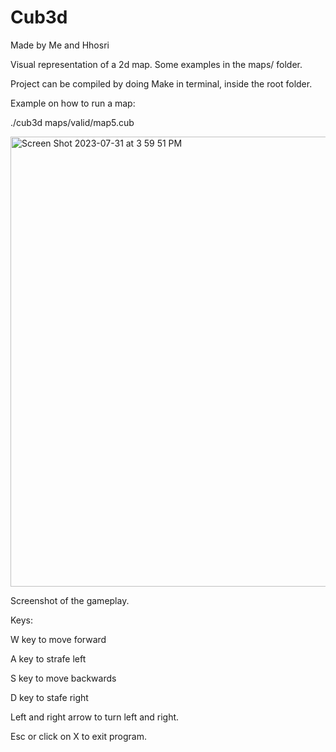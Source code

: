 # Cub3d

Made by Me and Hhosri

Visual representation of a 2d map. Some examples in the maps/ folder.

Project can be compiled by doing Make in terminal, inside the root folder.

Example on how to run a map: 

./cub3d maps/valid/map5.cub

<img width="720" alt="Screen Shot 2023-07-31 at 3 59 51 PM" src="https://github.com/KarlJosephKumar/Cub3d/assets/41339304/d2b93868-ee6a-4c39-aa18-6dd8603c81a1">

Screenshot of the gameplay.

Keys:

W key to move forward

A key to strafe left

S key to move backwards

D key to stafe right

Left and right arrow to turn left and right.

Esc or click on X to exit program.

